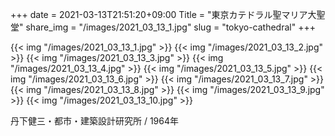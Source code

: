 +++
date  = 2021-03-13T21:51:20+09:00
Title = "東京カテドラル聖マリア大聖堂"
share_img = "/images/2021_03_13_1.jpg"
slug = "tokyo-cathedral"
+++

{{< img "/images/2021_03_13_1.jpg" >}}
{{< img "/images/2021_03_13_2.jpg" >}}
{{< img "/images/2021_03_13_3.jpg" >}}
{{< img "/images/2021_03_13_4.jpg" >}}
{{< img "/images/2021_03_13_5.jpg" >}}
{{< img "/images/2021_03_13_6.jpg" >}}
{{< img "/images/2021_03_13_7.jpg" >}}
{{< img "/images/2021_03_13_8.jpg" >}}
{{< img "/images/2021_03_13_9.jpg" >}}
{{< img "/images/2021_03_13_10.jpg" >}}

丹下健三・都市・建築設計研究所 / 1964年